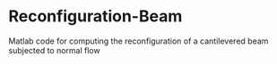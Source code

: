 # Reconfiguration-Beam
Matlab code for computing the reconfiguration of a cantilevered beam subjected to normal flow
